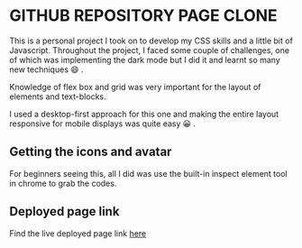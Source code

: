 # GITHUB REPOSITORY PAGE CLONE

This is a personal project I took on to develop my CSS skills and a little bit of Javascript. Throughout the project, I faced some couple of challenges, one of which was implementing the dark mode but I did it and learnt so many new techniques :smile: .

Knowledge of flex box and grid was very important for the layout of elements and text-blocks.

I used a desktop-first approach for this one and making the entire layout responsive for mobile displays was quite easy :grinning: .

## Getting the icons and avatar

For beginners seeing this, all I did was use the built-in inspect element tool in chrome to grab the codes.

## Deployed page link

Find the live deployed page link [here](https://lehrerepoclone.netlify.app/)
